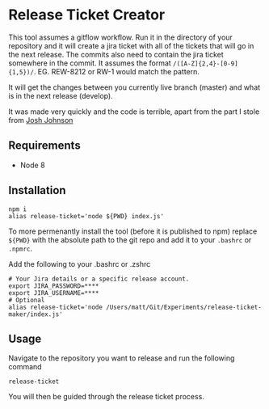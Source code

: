 # Release Ticket Creator
This tool assumes a gitflow workflow. Run it in the directory of your repository and it will create a jira ticket with all of the tickets that will go in the next release. The commits also need to contain the jira ticket somewhere in the commit. It assumes the format `/([A-Z]{2,4}-[0-9]{1,5})/`. EG. REW-8212 or RW-1 would match the pattern.

It will get the changes between you currently live branch (master) and what is in the next release (develop).

It was made very quickly and the code is terrible, apart from the part I stole from [Josh Johnson](https://github.com/jshjohnson/Bugbot)

## Requirements 
* Node 8

## Installation
```
npm i
alias release-ticket='node ${PWD} index.js'
```

To more permenantly install the tool (before it is published to npm) replace `${PWD}` with the absolute path to the git repo and add it to your `.bashrc` or `.npmrc`.

Add the following to your .bashrc or .zshrc

```
# Your Jira details or a specific release account.
export JIRA_PASSWORD=****
export JIRA_USERNAME=****
# Optional
alias release-ticket='node /Users/matt/Git/Experiments/release-ticket-maker/index.js'
```

## Usage
Navigate to the repository you want to release and run the following command
```
release-ticket
```
You will then be guided through the release ticket process.
